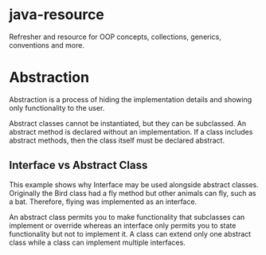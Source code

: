 # java-resource
Refresher and resource for OOP concepts, collections, generics, conventions and more.

# Abstraction
Abstraction is a process of hiding the 
implementation details and showing only functionality to the user.

Abstract classes cannot be instantiated, but they can be subclassed. 
An abstract method is declared without an implementation.
If a class includes abstract methods, then the class itself 
must be declared abstract.

## Interface vs Abstract Class
This example shows why Interface may be used alongside abstract classes. Originally 
the Bird class had a fly method but other animals can fly, such as a bat. Therefore,
flying was implemented as an interface.

An abstract class permits you to make functionality that subclasses can 
implement or override whereas an interface only permits you to state 
functionality but not to implement it. A class can extend only one 
abstract class while a class can implement multiple interfaces.
